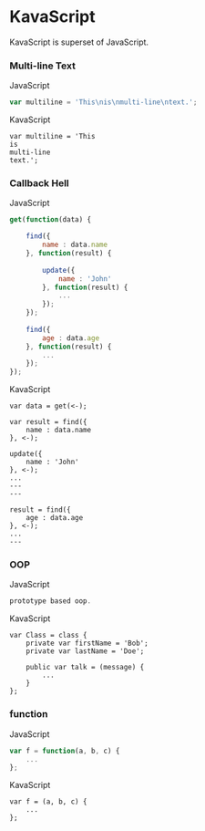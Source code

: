 # KavaScript
KavaScript is superset of JavaScript.

### Multi-line Text
JavaScript
```javascript
var multiline = 'This\nis\nmulti-line\ntext.';
```
KavaScript
```kavascript
var multiline = 'This
is
multi-line
text.';
```

### Callback Hell
JavaScript
```javascript
get(function(data) {

	find({
		name : data.name
	}, function(result) {
		
		update({
			name : 'John'
		}, function(result) {
			...
		});
	});
    
    find({
		age : data.age
	}, function(result) {
		...
	});
});
```
KavaScript
```kavascript
var data = get(<-);

var result = find({
    name : data.name
}, <-);

update({
	name : 'John'
}, <-);
...
---
---

result = find({
    age : data.age
}, <-);
...
---
```

### OOP
JavaScript
```javascript
prototype based oop.
```
KavaScript
```kavascript
var Class = class {
	private var firstName = 'Bob';
	private var lastName = 'Doe';
    
    public var talk = (message) {
    	...
    }
};
```

### function
JavaScript
```javascript
var f = function(a, b, c) {
	...
};
```
KavaScript
```kavascript
var f = (a, b, c) {
	...
};
```